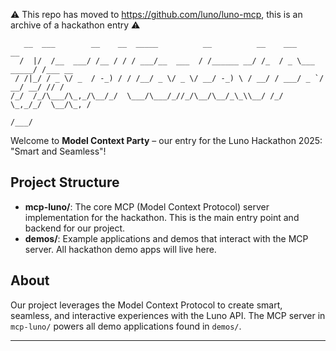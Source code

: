 ⚠️ This repo has moved to https://github.com/luno/luno-mcp, this is an archive of a hackathon entry ⚠️

```
   __  ___        __    __  _____          __          __    ___           __
  /  |/  /__  ___/ /__ / / / ___/__  ___  / /______ __/ /_  / _ \___ _____/ /___ __
 / /|_/ / _ \/ _  / -_) / / /__/ _ \/ _ \/ __/ -_) \ / __/ / ___/ _ `/ __/ __/ // /
/_/  /_/\___/\_,_/\__/_/  \___/\___/_//_/\__/\__/_\_\\__/ /_/   \_,_/_/  \__/\_, /
                                                                            /___/
```

Welcome to **Model Context Party** – our entry for the Luno Hackathon 2025: "Smart and Seamless"!

## Project Structure

- **mcp-luno/**: The core MCP (Model Context Protocol) server implementation for the hackathon. This is the main entry point and backend for our project.
- **demos/**: Example applications and demos that interact with the MCP server. All hackathon demo apps will live here.

## About

Our project leverages the Model Context Protocol to create smart, seamless, and interactive experiences with the Luno API. The MCP server in `mcp-luno/` powers all demo applications found in `demos/`.

---
